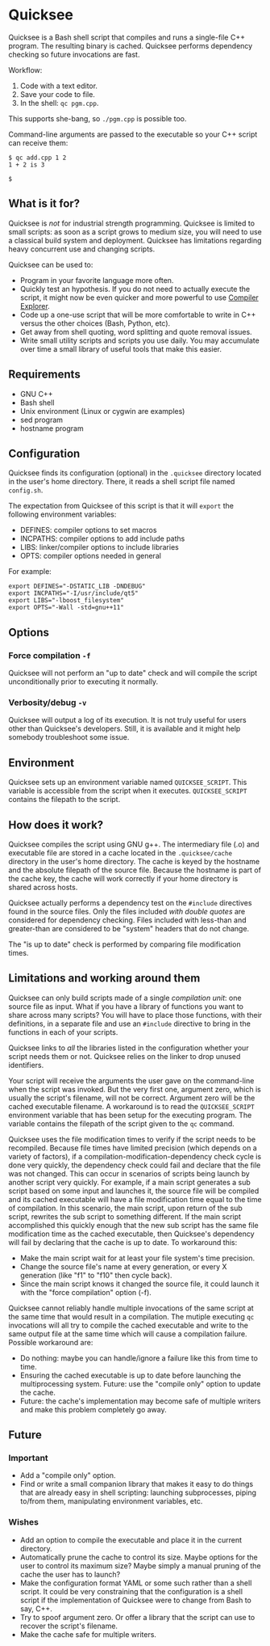 # Quicksee

Quicksee is a Bash shell script that compiles and runs a single-file C++ program.  The resulting binary is cached.  Quicksee performs dependency checking so future invocations are fast.

Workflow:

1. Code with a text editor.
2. Save your code to file.
3. In the shell: `qc pgm.cpp`.

This supports she-bang, so `./pgm.cpp` is possible too.

Command-line arguments are passed to the executable so your C++ script can receive them:

```
$ qc add.cpp 1 2
1 + 2 is 3

$
```


## What is it for?

Quicksee is *not* for industrial strength programming.  Quicksee is limited to small scripts: as soon as a script grows to medium size, you will need to use a classical build system and deployment.  Quicksee has limitations regarding heavy concurrent use and changing scripts.

Quicksee can be used to:

- Program in your favorite language more often.
- Quickly test an hypothesis.  If you do not need to actually execute the script, it might now be even quicker and more powerful to use [Compiler Explorer](https://godbolt.org/).
- Code up a one-use script that will be more comfortable to write in C++ versus the other choices (Bash, Python, etc).
- Get away from shell quoting, word splitting and quote removal issues.
- Write small utility scripts and scripts you use daily.  You may accumulate over time a small library of useful tools that make this easier.


## Requirements

- GNU C++
- Bash shell
- Unix environment (Linux or cygwin are examples)
- sed program
- hostname program


## Configuration

Quicksee finds its configuration (optional) in the `.quicksee` directory located in the user's home directory.  There, it reads a shell script file named `config.sh`.

The expectation from Quicksee of this script is that it will `export` the following environment variables:

- DEFINES: compiler options to set macros
- INCPATHS: compiler options to add include paths
- LIBS: linker/compiler options to include libraries
- OPTS: compiler options needed in general

For example:

```
export DEFINES="-DSTATIC_LIB -DNDEBUG"
export INCPATHS="-I/usr/include/qt5"
export LIBS="-lboost_filesystem"
export OPTS="-Wall -std=gnu++11"
```


## Options


### Force compilation `-f`

Quicksee will not perform an "up to date" check and will compile the script unconditionally prior to executing it normally.


### Verbosity/debug `-v`

Quicksee will output a log of its execution.  It is not truly useful for users other than Quicksee's developers.  Still, it is available and it might help somebody troubleshoot some issue.


## Environment

Quicksee sets up an environment variable named `QUICKSEE_SCRIPT`.  This variable is accessible from the script when it executes.  `QUICKSEE_SCRIPT` contains the filepath to the script.


## How does it work?

Quicksee compiles the script using GNU g++.  The intermediary file (.o) and  executable file are stored in a cache located in the `.quicksee/cache` directory in the user's home directory.  The cache is keyed by the hostname and the absolute filepath of the source file.  Because the hostname is part of the cache key, the cache will work correctly if your home directory is shared across hosts.

Quicksee actually performs a dependency test on the `#include` directives found in the source files.  Only the files included *with double quotes* are considered for dependency checking.  Files included with less-than and greater-than are considered to be "system" headers that do not change.

The "is up to date" check is performed by comparing file modification times.


## Limitations and working around them

Quicksee can only build scripts made of a single *compilation unit*: one source file as input.  What if you have a library of functions you want to share across many scripts?  You will have to place those functions, with their definitions, in a separate file and use an `#include` directive to bring in the functions in each of your scripts.

Quicksee links to *all* the libraries listed in the configuration whether your script needs them or not.  Quicksee relies on the linker to drop unused identifiers.

Your script will receive the arguments the user gave on the command-line when the script was invoked.  But the very first one, argument zero, which is usually the script's filename, will not be correct.  Argument zero will be the cached executable filename.  A workaround is to read the `QUICKSEE_SCRIPT` environment variable that has been setup for the executing program.  The variable contains the filepath of the script given to the `qc` command.

Quicksee uses the file modification times to verify if the script needs to be recompiled.  Because file times have limited precision (which depends on a variety of factors), if a compilation-modification-dependency check cycle is done very quickly, the dependency check could fail and declare that the file was not changed.  This can occur in scenarios of scripts being launch by another script very quickly.  For example, if a main script generates a sub script based on some input and launches it, the source file will be compiled and its cached executable will have a file modification time equal to the time of compilation.  In this scenario, the main script, upon return of the sub script, rewrites the sub script to something different.  If the main script accomplished this quickly enough that the new sub script has the same file modification time as the cached executable, then Quicksee's dependency will fail by declaring that the cache is up to date.  To workaround this:
- Make the main script wait for at least your file system's time precision.
- Change the source file's name at every generation, or every X generation (like "f1" to "f10" then cycle back).
- Since the main script knows it changed the source file, it could launch it with the "force compilation" option (-f).

Quicksee cannot reliably handle multiple invocations of the same script at the same time that would result in a compilation.  The mutiple executing `qc` invocations will all try to compile the cached executable and write to the same output file at the same time which will cause a compilation failure.  Possible workaround are:
- Do nothing: maybe you can handle/ignore a failure like this from time to time.  
- Ensuring the cached executable is up to date before launching the multiprocessing system.  Future: use the "compile only" option to update the cache.
- Future: the cache's implementation may become safe of multiple writers and make this problem completely go away.


## Future

### Important

- Add a "compile only" option.
- Find or write a small companion library that makes it easy to do things that are already easy in shell scripting: launching subprocesses, piping to/from them, manipulating environment variables, etc.

### Wishes

- Add an option to compile the executable and place it in the current directory.
- Automatically prune the cache to control its size.  Maybe options for the user to control its maximum size?  Maybe simply a manual pruning of the cache the user has to launch?
- Make the configuration format YAML or some such rather than a shell script.  It could be very constraining that the configuration is a shell script if the implementation of Quicksee were to change from Bash to say, C++.
- Try to spoof argument zero.  Or offer a library that the script can use to recover the script's filename.
- Make the cache safe for multiple writers.
